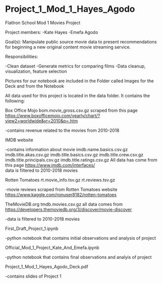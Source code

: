 # Project_1_Mod_1_Hayes_Agodo


FlatIron School Mod 1 Movies Project

Project members:
-Kate Hayes
-Emefa Agodo

Goal(s):
Manipulate public source movie data to present recommendations for beginning a new original content movie streaming service.

Responsibilities:

-Clean dataset 
-Generate metrics for comparing films
-Data cleanup, visualization, feature selection

Pictures for our notebook are included in the Folder called
Images for the Deck and from the Notebook

All data used for this project is located in the data folder. It contains the following: 

Box Office Mojo
bom.movie_gross.csv.gz
scraped from this page https://www.boxofficemojo.com/yearly/chart/?view2=worldwide&yr=2010&p=.htm

-contains revenue related to the movies from 2010-2018

IMDB website

-contains information about movie
imdb.name.basics.csv.gz
imdb.title.akas.csv.gz
imdb.title.basics.csv.gz
imdb.title.crew.csv.gz
imdb.title.principals.csv.gz
imdb.title.ratings.csv.gz
All data has come from this page https://www.imdb.com/interfaces/  
data is filtered to 2010-2018 movies

Rotten Tomatoes
rt.movie_info.tsv.gz
rt.reviews.tsv.gz

-movie reviews scraped from Rotten Tomatoes website
https://www.kaggle.com/rpnuser8182/rotten-tomatoes


TheMovieDB.org
tmdb.movies.csv.gz
all data comes from https://developers.themoviedb.org/3/discover/movie-discover

-data is filtered to 2010-2018 movies

First_Draft_Project_1.ipynb

-python notebook that contains initial observations and analysis of project

Official_Mod_1_Project_Kate_And_Emefa.ipynb

-python notebook that contains final observations and analyis of project

Project_1_Mod_1_Hayes_Agodo_Deck.pdf

-contains slides of Project 1
